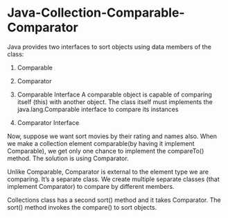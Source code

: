# Java-Collection-Comparable-Comparator


Java provides two interfaces to sort objects using data members of the class:

1. Comparable
2. Comparator

1. Comparable Interface
	A comparable object is capable of comparing itself (this) with another object. 
	The class itself must implements the java.lang.Comparable interface to compare its instances
	
2. Comparator Interface

Now, suppose we want sort movies by their rating and names also. 
When we make a collection element comparable(by having it implement Comparable), 
we get only one chance to implement the compareTo() method. The solution is using Comparator.

Unlike Comparable, Comparator is external to the element type we are comparing. 
It’s a separate class. We create multiple separate classes (that implement Comparator) to compare by different members.

Collections class has a second sort() method and it takes Comparator. The sort() method invokes the compare() to sort objects.
